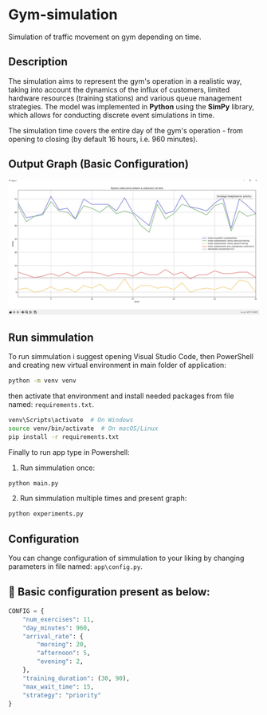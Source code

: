 # Gym-simulation
Simulation of traffic movement on gym depending on time.

## Description
The simulation aims to represent the gym's operation in a realistic way, taking into account the dynamics of the influx of customers, limited hardware resources (training stations) and various queue management strategies. The model was implemented in **Python** using the **SimPy** library, which allows for conducting discrete event simulations in time.

The simulation time covers the entire day of the gym's operation - from opening to closing (by default 16 hours, i.e. 960 minutes).

## Output Graph (Basic Configuration)
![Graph from running basic configuration simmulation](assets/wykres.jpg)

## Run simmulation
To run simmulation i suggest opening Visual Studio Code, then PowerShell and creating new virtual environment in main folder of application:
```bash
python -m venv venv
```
then activate that environment and install needed packages from file named: `requirements.txt`.
```bash
venv\Scripts\activate  # On Windows  
source venv/bin/activate  # On macOS/Linux  
pip install -r requirements.txt
```
Finally to run app type in Powershell:
1. Run simmulation once:
```bash
python main.py
```
2. Run simmulation multiple times and present graph:
```bash
python experiments.py
```
## Configuration
You can change configuration of simmulation to your liking by changing parameters in file named: `app\config.py`.
## 🔧 Basic configuration present as below:
```python
CONFIG = {
    "num_exercises": 11,
    "day_minutes": 960,
    "arrival_rate": {
        "morning": 20,
        "afternoon": 5,
        "evening": 2,
    },
    "training_duration": (30, 90),
    "max_wait_time": 15,
    "strategy": "priority"
}
```
